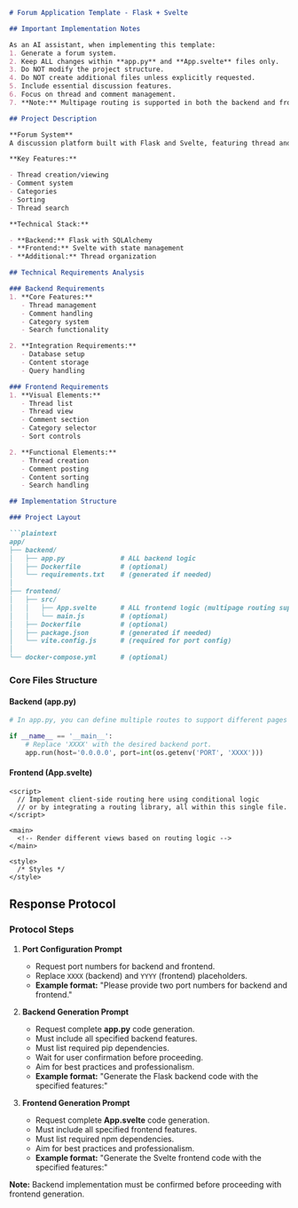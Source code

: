 ```markdown
# Forum Application Template - Flask + Svelte

## Important Implementation Notes

As an AI assistant, when implementing this template:
1. Generate a forum system.
2. Keep ALL changes within **app.py** and **App.svelte** files only.
3. Do NOT modify the project structure.
4. Do NOT create additional files unless explicitly requested.
5. Include essential discussion features.
6. Focus on thread and comment management.
7. **Note:** Multipage routing is supported in both the backend and frontend. In **app.py**, you can define multiple routes for different pages or API endpoints. In **App.svelte**, client-side routing can be implemented using conditional rendering or a routing library.

## Project Description

**Forum System**  
A discussion platform built with Flask and Svelte, featuring thread and comment management.

**Key Features:**

- Thread creation/viewing
- Comment system
- Categories
- Sorting
- Thread search

**Technical Stack:**

- **Backend:** Flask with SQLAlchemy
- **Frontend:** Svelte with state management
- **Additional:** Thread organization

## Technical Requirements Analysis

### Backend Requirements
1. **Core Features:**
   - Thread management
   - Comment handling
   - Category system
   - Search functionality

2. **Integration Requirements:**
   - Database setup
   - Content storage
   - Query handling

### Frontend Requirements
1. **Visual Elements:**
   - Thread list
   - Thread view
   - Comment section
   - Category selector
   - Sort controls

2. **Functional Elements:**
   - Thread creation
   - Comment posting
   - Content sorting
   - Search handling

## Implementation Structure

### Project Layout

```plaintext
app/
├── backend/
│   ├── app.py              # ALL backend logic
│   ├── Dockerfile          # (optional)
│   └── requirements.txt    # (generated if needed)
│
├── frontend/
│   ├── src/
│   │   ├── App.svelte      # ALL frontend logic (multipage routing supported)
│   │   └── main.js         # (optional)
│   ├── Dockerfile          # (optional)
│   ├── package.json        # (generated if needed)
│   └── vite.config.js      # (required for port config)
│
└── docker-compose.yml      # (optional)
```

### Core Files Structure

#### Backend (app.py)

```python
# In app.py, you can define multiple routes to support different pages and API endpoints.

if __name__ == '__main__':
    # Replace 'XXXX' with the desired backend port.
    app.run(host='0.0.0.0', port=int(os.getenv('PORT', 'XXXX')))
```

#### Frontend (App.svelte)

```svelte
<script>
  // Implement client-side routing here using conditional logic
  // or by integrating a routing library, all within this single file.
</script>

<main>
  <!-- Render different views based on routing logic -->
</main>

<style>
  /* Styles */
</style>
```

## Response Protocol

### Protocol Steps

1. **Port Configuration Prompt**
   - Request port numbers for backend and frontend.
   - Replace `XXXX` (backend) and `YYYY` (frontend) placeholders.
   - **Example format:** "Please provide two port numbers for backend and frontend."

2. **Backend Generation Prompt**
   - Request complete **app.py** code generation.
   - Must include all specified backend features.
   - Must list required pip dependencies.
   - Wait for user confirmation before proceeding.
   - Aim for best practices and professionalism.
   - **Example format:** "Generate the Flask backend code with the specified features:"

3. **Frontend Generation Prompt**
   - Request complete **App.svelte** code generation.
   - Must include all specified frontend features.
   - Must list required npm dependencies.
   - Aim for best practices and professionalism.
   - **Example format:** "Generate the Svelte frontend code with the specified features:"

**Note:** Backend implementation must be confirmed before proceeding with frontend generation.
```